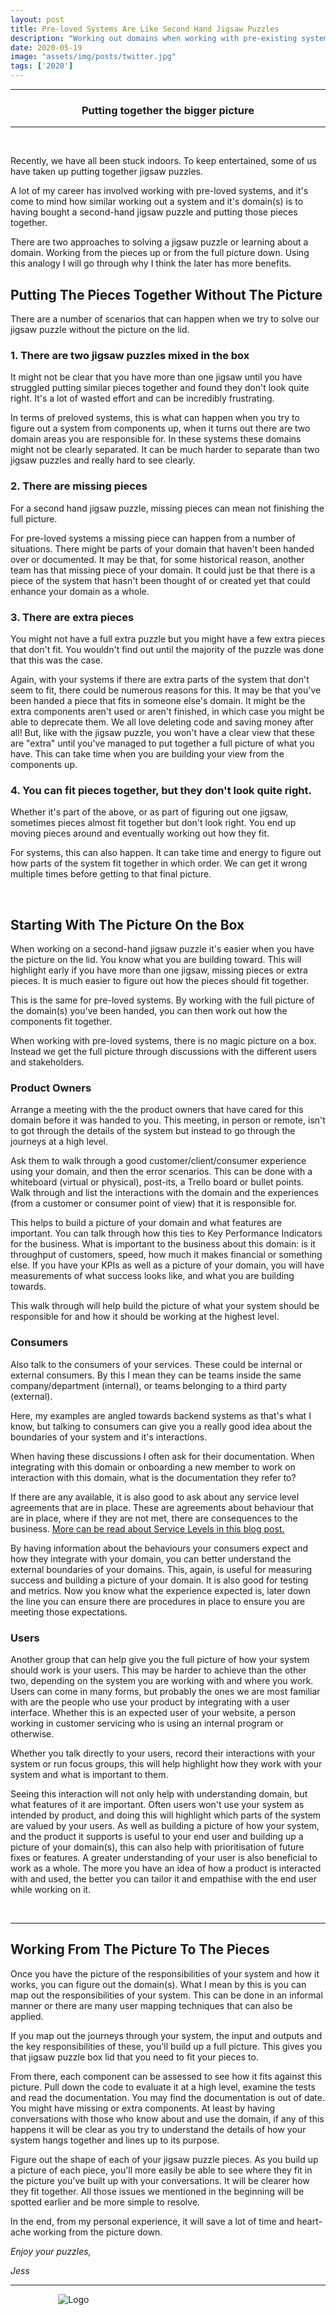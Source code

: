 ```yaml
---
layout: post
title: Pre-loved Systems Are Like Second Hand Jigsaw Puzzles
description: "Working out domains when working with pre-existing systems. How to put together the full picture of a system."
date: 2020-05-19
image: "assets/img/posts/twitter.jpg"
tags: ['2020']
---
```


----
<center>
<h3> Putting together the bigger picture </h3>
</center>

---
<br/>

Recently, we have all been stuck indoors. To keep entertained, some of us have taken up putting together jigsaw puzzles. 

A lot of my career has involved working with pre-loved systems, and it's come to mind how similar working out a system and it's domain(s) is to having bought a second-hand jigsaw puzzle and putting those pieces together. 

There are two approaches to solving a jigsaw puzzle or learning about a domain. Working from the pieces up or from the full picture down. Using this analogy I will go through why I think the later has more benefits.

## Putting The Pieces Together Without The Picture

There are a number of scenarios that can happen when we try to solve our jigsaw puzzle without the picture on the lid.

### 1. There are two jigsaw puzzles mixed in the box

It might not be clear that you have more than one jigsaw until you have struggled putting similar pieces together and found they don't look quite right. It's a lot of wasted effort and can be incredibly frustrating.

In terms of preloved systems, this is what can happen when you try to figure out a system from components up, when it turns out there are two domain areas you are responsible for. In these systems these domains might not be clearly separated. It can be much harder to separate than two jigsaw puzzles and really hard to see clearly.

### 2. There are missing pieces

For a second hand jigsaw puzzle, missing pieces can mean not finishing the full picture. 

For pre-loved systems a missing piece can happen from a number of situations. There might be parts of your domain that haven't been handed over or documented. It may be that, for some historical reason, another team has that missing piece of your domain. It could just be that there is a piece of the system that hasn't been thought of or created yet that could enhance your domain as a whole.

### 3. There are extra pieces

You might not have a full extra puzzle but you might have a few extra pieces that don't fit. You wouldn't find out until the majority of the puzzle was done that this was the case.

Again, with your systems if there are extra parts of the system that don't seem to fit, there could be numerous reasons for this. It may be that you've been handed a piece that fits in someone else's domain. It might be the extra components aren't used or aren't finished, in which case you might be able to deprecate them. We all love deleting code and saving money after all! But, like with the jigsaw puzzle, you won't have a clear view that these are "extra" until you've managed to put together a full picture of what you have. This can take time when you are building your view from the components up.

### 4. You can fit pieces together, but they don't look quite right.

Whether it's part of the above, or as part of figuring out one jigsaw, sometimes pieces almost fit together but don't look right. You end up moving pieces around and eventually working out how they fit.

For systems, this can also happen. It can take time and energy to figure out how parts of the system fit together in which order. We can get it wrong multiple times before getting to that final picture.

<br/>

## Starting With The Picture On the Box

When working on a second-hand jigsaw puzzle it's easier when you have the picture on the lid. You know what you are building toward. This will highlight early if you have more than one jigsaw, missing pieces or extra pieces. It is much easier to figure out how the pieces should fit together.

This is the same for pre-loved systems. By working with the full picture of the domain(s) you've been handed, you can then work out how the components fit together.

When working with pre-loved systems, there is no magic picture on a box. Instead we get the full picture through discussions with the different users and stakeholders.

### Product Owners

Arrange a meeting with the the product owners that have cared for this domain before it was handed to you. This meeting, in person or remote, isn't to got through the details of the system but instead to go through the journeys at a high level. 

Ask them to walk through a good customer/client/consumer experience using your domain, and then the error scenarios. This can be done with a whiteboard (virtual or physical), post-its, a Trello board or bullet points. Walk through and list the interactions with the domain and the experiences (from a customer or consumer point of view) that it is responsible for.

This helps to build a picture of your domain and what features are important. You can talk through how this ties to Key Performance Indicators for the business. What is important to the business about this domain: is it throughput of customers, speed, how much it makes financial or something else. If you have your KPIs as well as a picture of your domain, you will have measurements of what success looks like, and what you are building towards.

This walk through will help build the picture of what your system should be responsible for and how it should be working at the highest level.

### Consumers

Also talk to the consumers of your services. These could be internal or external consumers. By this I mean they can be teams inside the same company/department (internal), or teams belonging to a third party (external).

Here, my examples are angled towards backend systems as that's what I know, but talking to consumers can give you a really good idea about the boundaries of your system and it's interactions.

When having these discussions I often ask for their documentation. When integrating with this domain or onboarding a new member to work on interaction with this domain, what is the documentation they refer to? 

If there are any available, it is also good to ask about any service level agreements that are in place. These are agreements about behaviour that are in place, where if they are not met, there are consequences to the business. <a href="https://jesswhite.co.uk/2020/04/09/slo-sli-sla-post.html" rel="noreferrer" target="_blank">More can be read about Service Levels in this blog post.</a>

By having information about the behaviours your consumers expect and how they integrate with your domain, you can better understand the external boundaries of your domains. This, again, is useful for measuring success and building a picture of your domain. It is also good for testing and metrics. Now you know what the experience expected is, later down the line you can ensure there are procedures in place to ensure you are meeting those expectations.

### Users

Another group that can help give you the full picture of how your system should work is your users. This may be harder to achieve than the other two, depending on the system you are working with and where you work. Users can come in many forms, but probably the ones we are most familiar with are the people who use your product by integrating with a user interface. Whether this is an expected user of your website, a person working in customer servicing who is using an internal program or otherwise.

Whether you talk directly to your users, record their interactions with your system or run focus groups, this will help highlight how they work with your system and what is important to them. 

Seeing this interaction will not only help with understanding domain, but what features of it are important. Often users won't use your system as intended by product, and doing this will highlight which parts of the system are valued by your users. As well as building a picture of how your system, and the product it supports is useful to your end user and building up a picture of your domain(s), this can also help with prioritisation of future fixes or features. A greater understanding of your user is also beneficial to work as a whole. The more you have an idea of how a product is interacted with and used, the better you can tailor it and empathise with the end user while working on it.

<br/>

---

## Working From The Picture To The Pieces

Once you have the picture of the responsibilities of your system and how it works, you can figure out the domain(s). What I mean by this is you can map out the responsibilities of your system. This can be done in an informal manner or there are many user mapping techniques that can also be applied.

If you map out the journeys through your system, the input and outputs and the key responsibilities of these, you'll build up a full picture. This gives you that jigsaw puzzle box lid that you need to fit your pieces to.

From there, each component can be assessed to see how it fits against this picture. Pull down the code to evaluate it at a high level, examine the tests and read the documentation. You may find the documentation is out of date. You might have missing or extra components. At least by having conversations with those who know about and use the domain, if any of this happens it will be clear as you try to understand the details of how your system hangs together and lines up to its purpose.

Figure out the shape of each of your jigsaw puzzle pieces. As you build up a picture of each piece, you'll more easily be able to see where they fit in the picture you've built up with your conversations. It will be clearer how they fit together. All those issues we mentioned in the beginning will be spotted earlier and be more simple to resolve.

In the end, from my personal experience, it will save a lot of time and heart-ache working from the picture down. 

_Enjoy your puzzles,_

_Jess_

---


<div style="text-align:center; width:20%; margin-left: 10%;" markdown="1">
<img src="{{site.baseurl}}/assets/img/logo.png" alt="Logo">
</div>
